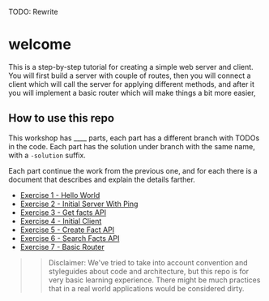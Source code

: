TODO: Rewrite


# welcome
This is a step-by-step tutorial for creating a simple web server and client. 
You will first build a server with couple of routes, then you will connect a client which will call the server for applying different methods, and after it you will implement a basic router which will make things a bit more easier,

## How to use this repo
This workshop has ____ parts, each part has a different branch with TODOs in the code. Each part has the solution under branch with the same name, with a `-solution` suffix. 

Each part continue the work from the previous one, and for each there is a document that describes and explain the details farther. 


* [Exercise 1 - Hello World](https://github.com/FTBpro/go-workshop/blob/master-cool/coolfacts/docs/ex1.md)
* [Exercise 2 - Initial Server With Ping](https://github.com/FTBpro/go-workshop/blob/master-cool/coolfacts/docs/ex2-ping.md)
* [Exercise 3 - Get facts API](https://github.com/FTBpro/go-workshop/blob/master-cool/coolfacts/docs/ex3-get-facts.md)
* [Exercise 4 - Initial Client](https://github.com/FTBpro/go-workshop/blob/master-cool/coolfacts/docs/ex4-initial-client.md)
* [Exercise 5 - Create Fact API](https://github.com/FTBpro/go-workshop/blob/master-cool/coolfacts/docs/ex5-create-fact.md)
* [Exercise 6 - Search Facts API](https://github.com/FTBpro/go-workshop/blob/master-cool/coolfacts/docs/ex6-search-facts.md)
* [Exercise 7 - Basic Router](https://github.com/FTBpro/go-workshop/blob/master-cool/coolfacts/docs/ex7-basic-router.md)

>> Disclaimer: We've tried to take into account convention and styleguides about code and architecture, but this repo is for very basic learning experience. There might be much practices that in a real world applications would be considered dirty.
